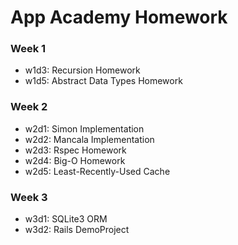 # App Academy Homework

### Week 1
+ w1d3: Recursion Homework
+ w1d5: Abstract Data Types Homework

### Week 2
+ w2d1: Simon Implementation
+ w2d2: Mancala Implementation
+ w2d3: Rspec Homework
+ w2d4: Big-O Homework
+ w2d5: Least-Recently-Used Cache

### Week 3
+ w3d1: SQLite3 ORM
+ w3d2: Rails DemoProject
